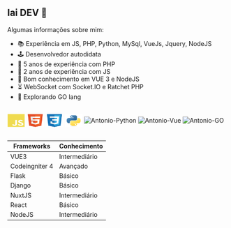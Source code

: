 ## Iai DEV 👋

Algumas informações sobre mim:

- 📚 Experiência em JS, PHP, Python, MySql, VueJs, Jquery, NodeJS
- 🕹️ Desenvolvedor autodidata
- 👾 5 anos de experiência com PHP
- 💛 2 anos de experiência com JS
- 💚 Bom conhecimento em VUE 3 e NodeJS
- ⏳ WebSocket com Socket.IO e Ratchet PHP
- 📙 Explorando GO lang

<div dir="auto"><br>
  <img align="center" alt="Rafa-Js" height="30" width="40" src="https://raw.githubusercontent.com/devicons/devicon/master/icons/javascript/javascript-plain.svg" style="max-width: 100%;">

  <img align="center" alt="Antonio-HTML" height="30" width="40" src="https://raw.githubusercontent.com/devicons/devicon/master/icons/html5/html5-original.svg" style="max-width: 100%;">
  <img align="center" alt="Antonio-CSS" height="30" width="40" src="https://raw.githubusercontent.com/devicons/devicon/master/icons/css3/css3-original.svg" style="max-width: 100%;">
  <img align="center" alt="Antonio-Python" height="30" width="40" src="https://raw.githubusercontent.com/devicons/devicon/master/icons/python/python-original.svg" style="max-width: 100%;">
  <img align="center" alt="Antonio-Python" height="30" width="40" src="https://www.php.net/images/logos/new-php-logo.svg" style="max-width: 100%;">
  <img align="center" alt="Antonio-Vue" height="30" width="40" src="https://upload.wikimedia.org/wikipedia/commons/f/f1/Vue.png" style="max-width: 100%;">
  <img align="center" alt="Antonio-GO" height="30" width="40" src="https://upload.wikimedia.org/wikipedia/commons/0/05/Go_Logo_Blue.svg" style="max-width: 100%;">

</div>

<br>

|Frameworks|Conhecimento|
|----------|------------|
|VUE3|Intermediário|
|Codeingniter 4|Avançado|
|Flask|Básico|
|Django|Básico|
|NuxtJS|Intermediário|
|React|Básico|
|NodeJS|Intermediário|
